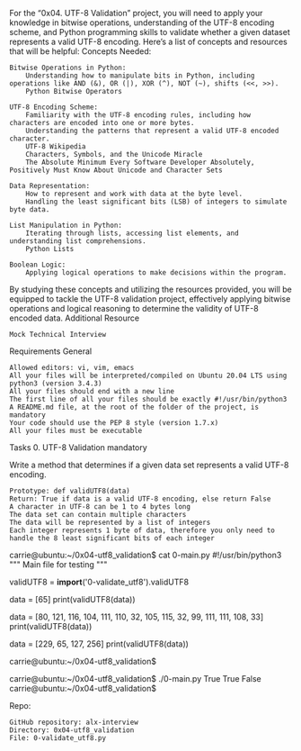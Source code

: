 

For the “0x04. UTF-8 Validation” project, you will need to apply your knowledge in bitwise operations, understanding of the UTF-8 encoding scheme, and Python programming skills to validate whether a given dataset represents a valid UTF-8 encoding. Here’s a list of concepts and resources that will be helpful:
Concepts Needed:

    Bitwise Operations in Python:
        Understanding how to manipulate bits in Python, including operations like AND (&), OR (|), XOR (^), NOT (~), shifts (<<, >>).
        Python Bitwise Operators

    UTF-8 Encoding Scheme:
        Familiarity with the UTF-8 encoding rules, including how characters are encoded into one or more bytes.
        Understanding the patterns that represent a valid UTF-8 encoded character.
        UTF-8 Wikipedia
        Characters, Symbols, and the Unicode Miracle
        The Absolute Minimum Every Software Developer Absolutely, Positively Must Know About Unicode and Character Sets

    Data Representation:
        How to represent and work with data at the byte level.
        Handling the least significant bits (LSB) of integers to simulate byte data.

    List Manipulation in Python:
        Iterating through lists, accessing list elements, and understanding list comprehensions.
        Python Lists

    Boolean Logic:
        Applying logical operations to make decisions within the program.

By studying these concepts and utilizing the resources provided, you will be equipped to tackle the UTF-8 validation project, effectively applying bitwise operations and logical reasoning to determine the validity of UTF-8 encoded data.
Additional Resource

    Mock Technical Interview

Requirements
General

    Allowed editors: vi, vim, emacs
    All your files will be interpreted/compiled on Ubuntu 20.04 LTS using python3 (version 3.4.3)
    All your files should end with a new line
    The first line of all your files should be exactly #!/usr/bin/python3
    A README.md file, at the root of the folder of the project, is mandatory
    Your code should use the PEP 8 style (version 1.7.x)
    All your files must be executable

Tasks
0. UTF-8 Validation
mandatory

Write a method that determines if a given data set represents a valid UTF-8 encoding.

    Prototype: def validUTF8(data)
    Return: True if data is a valid UTF-8 encoding, else return False
    A character in UTF-8 can be 1 to 4 bytes long
    The data set can contain multiple characters
    The data will be represented by a list of integers
    Each integer represents 1 byte of data, therefore you only need to handle the 8 least significant bits of each integer

carrie@ubuntu:~/0x04-utf8_validation$ cat 0-main.py
#!/usr/bin/python3
"""
Main file for testing
"""

validUTF8 = __import__('0-validate_utf8').validUTF8

data = [65]
print(validUTF8(data))

data = [80, 121, 116, 104, 111, 110, 32, 105, 115, 32, 99, 111, 111, 108, 33]
print(validUTF8(data))

data = [229, 65, 127, 256]
print(validUTF8(data))

carrie@ubuntu:~/0x04-utf8_validation$

carrie@ubuntu:~/0x04-utf8_validation$ ./0-main.py
True
True
False
carrie@ubuntu:~/0x04-utf8_validation$

Repo:

    GitHub repository: alx-interview
    Directory: 0x04-utf8_validation
    File: 0-validate_utf8.py

